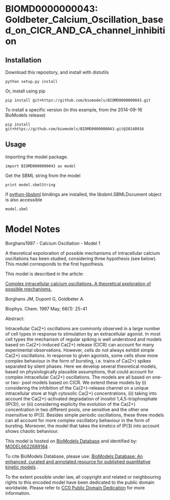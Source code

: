 # BIOMD0000000043: Goldbeter_Calcium_Oscillation_based_on_CICR_AND_CA_channel_inhibition

## Installation

Download this repository, and install with distutils

`python setup.py install`

Or, install using pip

`pip install git+https://github.com/biomodels/BIOMD0000000043.git`

To install a specific version (in this example, from the 2014-09-16 BioModels release)

`pip install git+https://github.com/biomodels/BIOMD0000000043.git@20140916`

## Usage

Importing the model package.

`import BIOMD0000000043 as model`

Get the SBML string from the model

`print model.sbmlString`

If [python-libsbml](https://pypi.python.org/pypi/python-libsbml) bindings are
installed, the libsbml.SBMLDocument object is also accessible

`model.sbml`


# Model Notes


Borghans1997 - Calcium Oscillation - Model 1

A theoretical expoloration of possible mechanisms of intracellular calcium
oscillations has been studied, considering three hypothesis (see below). This
model corresponds to the first hypothesis.

This model is described in the article:

[Complex intracellular calcium oscillations. A theoretical exploration of
possible mechanisms.](http://identifiers.org/pubmed/17029867)

Borghans JM, Dupont G, Goldbeter A.

Biophys. Chem. 1997 May; 66(1): 25-41

Abstract:

Intracellular Ca(2+) oscillations are commonly observed in a large number of
cell types in response to stimulation by an extracellular agonist. In most
cell types the mechanism of regular spiking is well understood and models
based on Ca(2+)-induced Ca(2+) release (CICR) can account for many
experimental observations. However, cells do not always exhibit simple Ca(2+)
oscillations. In response to given agonists, some cells show more complex
behaviour in the form of bursting, i.e. trains of Ca(2+) spikes separated by
silent phases. Here we develop several theoretical models, based on
physiologically plausible assumptions, that could account for complex
intracellular Ca(2+) oscillations. The models are all based on one- or two-
pool models based on CICR. We extend these models by (i) considering the
inhibition of the Ca(2+)-release channel on a unique intracellular store at
high cytosolic Ca(2+) concentrations, (ii) taking into account the
Ca(2+)-activated degradation of inositol 1,4,5-trisphosphate (IP(3)), or (iii)
considering explicity the evolution of the Ca(2+) concentration in two
different pools, one sensitive and the other one insensitive to IP(3). Besides
simple periodic oscillations, these three models can all account for more
complex oscillatory behaviour in the form of bursting. Moreover, the model
that takes the kinetics of IP(3) into account shows chaotic behaviour.

This model is hosted on [BioModels Database](http://www.ebi.ac.uk/biomodels/)
and identified by:
[MODEL6622689184](http://identifiers.org/biomodels.db/MODEL6622689184) .

To cite BioModels Database, please use: [BioModels Database: An enhanced,
curated and annotated resource for published quantitative kinetic
models](http://identifiers.org/pubmed/20587024) .

To the extent possible under law, all copyright and related or neighbouring
rights to this encoded model have been dedicated to the public domain
worldwide. Please refer to [CC0 Public Domain
Dedication](http://creativecommons.org/publicdomain/zero/1.0/) for more
information.


